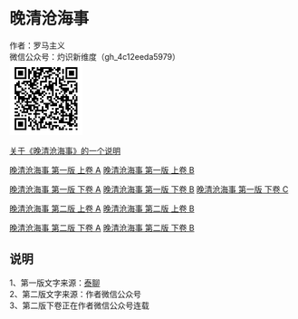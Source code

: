 # 晚清沧海事

作者：罗马主义  
微信公众号：灼识新维度（gh_4c12eeda5979）  
![wechat](./images/wechat.bmp)

[关于《晚清沧海事》的一个说明](./explanation.md)

[晚清沧海事 第一版 上卷 A](./first_edition_1-1.md)
[晚清沧海事 第一版 上卷 B](./first_edition_1-2.md)

[晚清沧海事 第一版 下卷 A](./first_edition_2-1.md)
[晚清沧海事 第一版 下卷 B](./first_edition_2-2.md)
[晚清沧海事 第一版 下卷 C](./first_edition_2-3.md)

[晚清沧海事 第二版 上卷 A](./second_edition_1-1.md)
[晚清沧海事 第二版 上卷 B](./second_edition_1-2.md)

[晚清沧海事 第二版 下卷 A](./second_edition_2-1.md)
[晚清沧海事 第二版 下卷 B](./second_edition_2-2.md)

## 说明

1、第一版文字来源：[泰聊](http://thailiao.net/user-thread-2.htm)  
2、第二版文字来源：作者微信公众号  
3、第二版下卷正在作者微信公众号连载  

